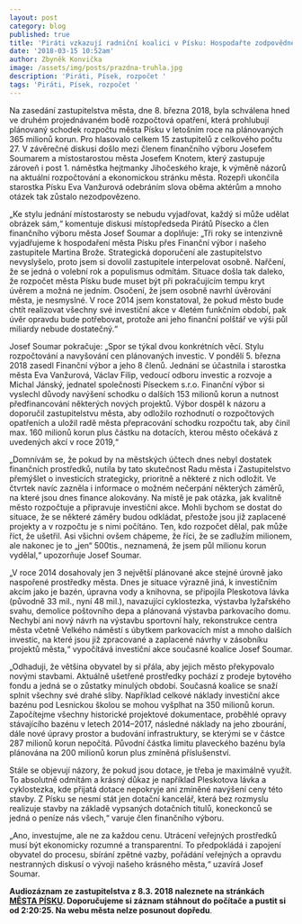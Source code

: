 ```yaml
---
layout: post
category: blog
published: true
title: 'Piráti vzkazují radniční koalici v Písku: Hospodařte zodpovědně'
date: '2018-03-15 10:52am'
author: Zbyněk Konvička
image: /assets/img/posts/prazdna-truhla.jpg
description: 'Piráti, Písek, rozpočet '
tags: 'Piráti, Písek, rozpočet '
---
```

Na zasedání zastupitelstva města, dne 8. března 2018, byla schválena hned ve druhém projednávaném bodě rozpočtová opatření, která prohlubují plánovaný schodek rozpočtu města Písku v letošním roce na plánovaných 365 milionů korun. Pro hlasovalo celkem 15 zastupitelů z celkového počtu 27. V závěrečné diskusi došlo mezi členem finančního výboru Josefem Soumarem a místostarostou města Josefem Knotem, který zastupuje zároveň i post 1. náměstka hejtmanky Jihočeského kraje, k výměně názorů na aktuální rozpočtování a ekonomickou stránku města. Rozepři ukončila starostka Písku Eva Vanžurová odebráním slova oběma aktérům a mnoho otázek tak zůstalo nezodpovězeno.

„Ke stylu jednání místostarosty se nebudu vyjadřovat, každý si může udělat obrázek sám,“ komentuje diskusi místopředseda Pirátů Písecko a člen finančního výboru města Josef Soumar a doplňuje: „Tři roky se intenzivně vyjadřujeme k hospodaření města Písku přes Finanční výbor i našeho zastupitele Martina Brože. Strategická doporučení ale zastupitelstvo nevyslyšelo, proto jsem si dovolil zastupitele interpelovat osobně. Nařčení, že se jedná o volební rok a populismus odmítám. Situace došla tak daleko, že rozpočet města Písku bude muset být při pokračujícím tempu kryt úvěrem a možná ne jedním. Osočení, že jsem osobně navrhl úvěrování města, je nesmyslné. V roce 2014 jsem konstatoval, že pokud město bude chtít realizovat všechny své investiční akce v 4letém funkčním období, pak úvěr opravdu bude potřebovat, protože ani jeho finanční polštář ve výši půl miliardy nebude dostatečný.“

Josef Soumar pokračuje: „Spor se týkal dvou konkrétních věcí. Stylu rozpočtování a navyšování cen plánovaných investic. V pondělí 5. března 2018 zasedl Finanční výbor a jeho 8 členů. Jednání se účastnila i starostka města Eva Vanžurová, Václav Filip, vedoucí odboru investic a rozvoje a Michal Jánský, jednatel společnosti Píseckem s.r.o.  Finanční výbor si vyslechl důvody navýšení schodku o dalších 153 milionů korun a nutnost předfinancování některých nových projektů. Výbor dospěl k názoru a doporučil zastupitelstvu města, aby odložilo rozhodnutí o rozpočtových opatřeních a uložil radě města přepracování schodku rozpočtu tak, aby činil max. 160 milionů korun plus částku na dotacích, kterou město očekává z uvedených akcí v roce 2019,“

„Domnívám se, že pokud by na městských účtech dnes nebyl dostatek finančních prostředků, nutila by tato skutečnost Radu města i Zastupitelstvo přemýšlet o investicích strategicky, prioritně a některé z nich odložit. Ve čtvrtek navíc zazněla i informace o možném nečerpání některých záměrů, na které jsou dnes finance alokovány. Na místě je pak otázka, jak kvalitně město rozpočtuje a připravuje investiční akce. Mohli bychom se dostat do situace, že se některé záměry budou odkládat, přestože jsou již zaplacené projekty a v rozpočtu je s nimi počítáno. Ten, kdo rozpočet dělal, pak může říct, že ušetřil. Asi všichni ovšem chápeme, že říci, že se zadlužím milionem, ale nakonec je to „jen“ 500tis., neznamená, že jsem půl milionu korun vydělal,“ upozorňuje Josef Soumar.

„V roce 2014 dosahovaly jen 3 největší plánované akce stejné úrovně jako naspořené prostředky města. Dnes je situace výrazně jiná, k investičním akcím jako je bazén, úpravna vody a knihovna, se připojila Pleskotova lávka (původně 33 mil., nyní 48 mil.), navazující cyklostezka, výstavba lyžařského svahu, demolice poštovního depa a plánovaná výstavba parkovacího domu. Nechybí ani nový návrh na výstavbu sportovní haly, rekonstrukce centra města včetně Velkého náměstí s úbytkem parkovacích míst a mnoho dalších investic, na které jsou již zpracované a zaplacené návrhy v zásobníku projektů města,“ vypočítává investiční akce současné koalice Josef Soumar.

„Odhaduji, že většina obyvatel by si přála, aby jejich město překypovalo novými stavbami. Aktuálně ušetřené prostředky pochází z prodeje bytového fondu a jedná se o zůstatky minulých období. Současná koalice se snaží splnit všechny své drahé sliby. Například celkové náklady investiční akce bazénu pod Lesnickou školou se mohou vyšplhat na 350 milionů korun. Započítejme všechny historické projektové dokumentace, proběhlé opravy stávajícího bazénu v letech 2014–2017, následné náklady na jeho zbourání, dále nové úpravy prostor a budování infrastruktury, se kterými se v částce 287 milionů korun nepočítá. Původní částka limitu plaveckého bazénu byla plánována na 200 milionů korun plus zmíněná příslušenství.

Stále se objevují názory, že pokud jsou dotace, je třeba je maximálně využít. To absolutně odmítám a krásný důkaz je například Pleskotova lávka a cyklostezka, kde přijatá dotace nepokryje ani zmíněné navýšení ceny této stavby. Z Písku se nesmí stát jen dotační kancelář, která bez rozmyslu realizuje stavby na základě vypsaných dotačních titulů, koneckonců se jedná o peníze nás všech,“ varuje člen finančního výboru.

„Ano, investujme, ale ne za každou cenu. Utrácení veřejných prostředků musí být ekonomicky rozumné a transparentní. To předpokládá i zapojení obyvatel do procesu, sbírání zpětné vazby, pořádání veřejných a opravdu nestranných diskusí o vývoji našeho krásného města,“ uzavírá Josef Soumar.

**Audiozáznam ze zastupitelstva z 8.3. 2018 naleznete na stránkách **[**MĚSTA PÍSKU**](http://www.mesto-pisek.cz/audio-zaznamy-z-jednani-zastupitelstva-mesta-2018/d-20226/p1=1796)**. Doporučujeme si záznam stáhnout do počítače a pustit si od 2:20:25. Na webu města nelze posunout dopředu**.
